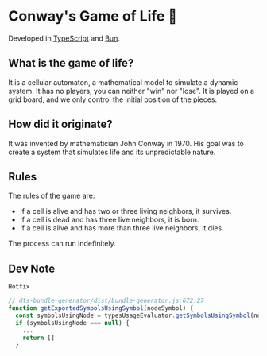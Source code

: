 # Conway's Game of Life 🧬
Developed in [TypeScript](https://www.typescriptlang.org/) and [Bun](https://bun.sh).

## What is the game of life?
It is a cellular automaton, a mathematical model to simulate a dynamic system. It has no players, you can neither "win" nor "lose". It is played on a grid board, and we only control the initial position of the pieces.

## How did it originate?
It was invented by mathematician John Conway in 1970. His goal was to create a system that simulates life and its unpredictable nature.

## Rules
The rules of the game are:

- If a cell is alive and has two or three living neighbors, it survives.
- If a cell is dead and has three live neighbors, it is born.
- If a cell is alive and has more than three live neighbors, it dies.

The process can run indefinitely.

## Dev Note

`Hotfix`

```ts
// dts-bundle-generator/dist/bundle-generator.js:672:27
function getExportedSymbolsUsingSymbol(nodeSymbol) {
  const symbolsUsingNode = typesUsageEvaluator.getSymbolsUsingSymbol(nodeSymbol);
  if (symbolsUsingNode === null) {
    ...
    return []
  }
```
